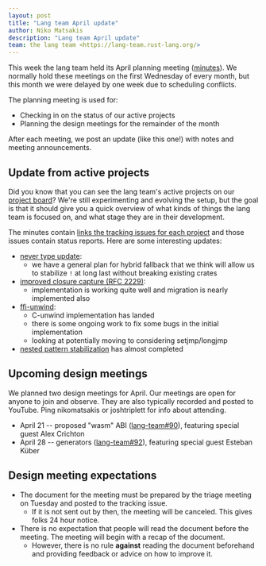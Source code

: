 ```yaml
---
layout: post
title: "Lang team April update"
author: Niko Matsakis
description: "Lang team April update"
team: the lang team <https://lang-team.rust-lang.org/>
---
```


This week the lang team held its April planning meeting ([minutes]). We normally hold these meetings on the first Wednesday of every month, but this month we were delayed by one week due to scheduling conflicts.

The planning meeting is used for:

* Checking in on the status of our active projects
* Planning the design meetings for the remainder of the month

After each meeting, we post an update (like this one!) with notes and meeting announcements. 

[minutes]: https://github.com/rust-lang/lang-team/blob/master/design-meeting-minutes/2021-04-14-Planning-Meeting.md

## Update from active projects

Did you know that you can see the lang team's active projects on our [project board](https://github.com/rust-lang/lang-team/projects/2)? We're still experimenting and evolving the setup, but the goal is that it should give you a quick overview of what kinds of things the lang team is focused on, and what stage they are in their development. 

The minutes contain [links the tracking issues for each project](https://github.com/rust-lang/lang-team/blob/master/design-meeting-minutes/2021-04-14-Planning-Meeting.md#updates-from-active-groups-and-projects) and those issues contain status reports. Here are some interesting updates:

* [never type update](https://github.com/rust-lang/lang-team/issues/60#issuecomment-814509681):
    * we have a general plan for hybrid fallback that we think will allow us to stabilize `!` at long last without breaking existing crates
* [improved closure capture (RFC 2229)](https://github.com/rust-lang/lang-team/issues/50#issuecomment-814526085):
    * implementation is working quite well and migration is nearly implemented also
* [ffi-unwind](https://github.com/rust-lang/lang-team/issues/19#issuecomment-814581675):
    * C-unwind implementation has landed
    * there is some ongoing work to fix some bugs in the initial implementation
    * looking at potentially moving to considering setjmp/longjmp
* [nested pattern stabilization](https://github.com/rust-lang/rust/pull/83386#issuecomment-819719603) has almost completed

## Upcoming design meetings

We planned two design meetings for April. Our meetings are open for anyone to join and observe. They are also typically recorded and posted to YouTube. Ping nikomatsakis or joshtriplett for info about attending.

* April 21 -- proposed "wasm" ABI ([lang-team#90](https://github.com/rust-lang/lang-team/issues/90)), featuring special guest Alex Crichton
* April 28 -- generators ([lang-team#92](https://github.com/rust-lang/lang-team/issues/92)), featuring special guest Esteban Küber

## Design meeting expectations

* The document for the meeting must be prepared by the triage meeting on Tuesday and posted to the tracking issue.
    * If it is not sent out by then, the meeting will be canceled. This gives folks 24 hour notice.
* There is no expectation that people will read the document before the meeting. The meeting will begin with a recap of the document.
    * However, there is no rule **against** reading the document beforehand and providing feedback or advice on how to improve it.
